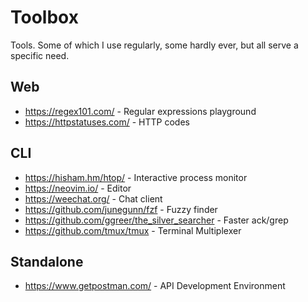 # Toolbox
Tools. Some of which I use regularly, some hardly ever, but all serve
a specific need.

## Web
- https://regex101.com/ - Regular expressions playground
- https://httpstatuses.com/ - HTTP codes

## CLI
- https://hisham.hm/htop/ - Interactive process monitor
- https://neovim.io/ - Editor
- https://weechat.org/ - Chat client
- https://github.com/junegunn/fzf - Fuzzy finder
- https://github.com/ggreer/the_silver_searcher - Faster ack/grep
- https://github.com/tmux/tmux - Terminal Multiplexer

## Standalone
- https://www.getpostman.com/ - API Development Environment
